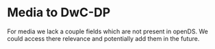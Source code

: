 # Media to DwC-DP

For media we lack a couple fields which are not present in openDS.
We could access there relevance and potentially add them in the future.


